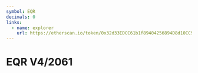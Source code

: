 ```yaml
---
symbol: EQR
decimals: 0
links:
  - name: explorer
    url: https://etherscan.io/token/0x32d33EDCC61b1f89404256894D8d10CC91Dd89a3
---
```


# EQR V4/2061
